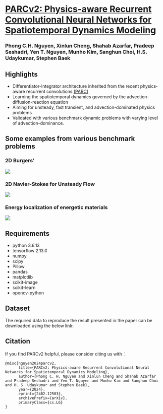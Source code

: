 <h1><a href="https://arxiv.org/abs/2402.12503">PARCv2: Physics-aware Recurrent Convolutional Neural Networks for Spatiotemporal Dynamics Modeling</a></h1>
<h3>Phong C.H. Nguyen, Xinlun Cheng, Shahab Azarfar, Pradeep Seshadri, Yen T. Nguyen, Munho Kim, Sanghun Choi, H.S. Udaykumar, Stephen Baek</h3>

<h2> Highlights </h2>

- Differentiator-Integrator architecture inherited from the recent physics-aware recurrent convolutions <a href="https://www.science.org/doi/10.1126/sciadv.add6868">(PARC)</a>
- Learning the spatiotemporal dynamics governed by the advection-diffusion-reaction equation
- Aiming for unsteady, fast transient, and advection-dominated physics problems 
- Validated with various benchmark dynamic problems with varying level of advection-dominance.

<h2> Some examples from various benchmark problems </h2>
<h3> 2D Burgers' </h3>
<img src ="https://github.com/hphong1990/PARCv2/assets/22065833/289bb68a-ffd6-4c2a-8e12-139df17a6ead">
<h3> 2D Navier-Stokes for Unsteady Flow </h3>
<img src = "https://github.com/hphong1990/PARCv2/assets/22065833/c112d3e5-2865-448c-a9b2-6ff2298dd5de">

<h3> Energy localization of energetic materials </h3>
<img src = "https://github.com/hphong1990/PARCv2/assets/22065833/65fdb43d-c65b-44d1-8b33-a55f33790db2">

<h2> Requirements </h2>

- python 3.6.13
- tensorflow 2.13.0
- numpy
- scipy
- Pillow
- pandas
- matplotlib 
- scikit-image
- scikit-learn
- opencv-python

<h2> Dataset </h2>
The required data to reproduce the result presented in the paper can be downloaded using the below link:

<!-- - <a href = "https://virginia.box.com/s/khrehgg574wm9r4b7qelu2jt1374kvtf"> 2D Burgers' Equation  </a> -->

<h2> Citation </h2>
If you find PARCv2 helpful, please consider citing us with：

```
@misc{nguyen2024parcv2,
      title={PARCv2: Physics-aware Recurrent Convolutional Neural Networks for Spatiotemporal Dynamics Modeling}, 
      author={Phong C. H. Nguyen and Xinlun Cheng and Shahab Azarfar and Pradeep Seshadri and Yen T. Nguyen and Munho Kim and Sanghun Choi and H. S. Udaykumar and Stephen Baek},
      year={2024},
      eprint={2402.12503},
      archivePrefix={arXiv},
      primaryClass={cs.LG}
}
```
